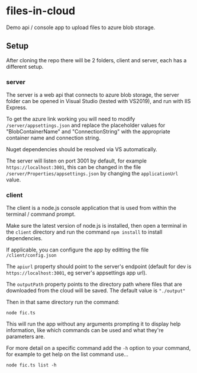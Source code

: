 # files-in-cloud
Demo api / console app to upload files to azure blob storage.

## Setup

After cloning the repo there will be 2 folders, client and server, each has a different setup.

### server

The server is a web api that connects to azure blob storage, the server folder can be opened in Visual Studio (tested with VS2019), and run with IIS Express.

To get the azure link working you will need to modify `/server/appsettings.json` and replace the placeholder values for "BlobContainerName" and "ConnectionString" with the appropriate container name and connection string.

Nuget dependencies should be resolved via VS automatically.

The server will listen on port 3001 by default, for example `https://localhost:3001`, this can be changed in the file `/server/Properties/appsettings.json` by changing the `applicationUrl` value.

### client

The client is a node.js console application that is used from within the terminal / command prompt. 

Make sure the latest version of node.js is installed, then open a terminal in the `client` directory and run the command `npm install` to install dependencies.

If applicable, you can configure the app by editting the file `/client/config.json` 

The `apiurl` property should point to the server's endpoint (default for dev is `https://localhost:3001`, eg server's appsettings app url).

The `outputPath` property points to the directory path where files that are downloaded from the cloud will be saved. The default value is `"./output"` 

Then in that same directory run the command:

`node fic.ts`

This will run the app without any arguments prompting it to display help information, like which commands can be used and what they're parameters are.

For more detail on a specific command add the `-h` option to your command, for example to get help on the list command use...

`node fic.ts list -h`
